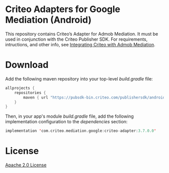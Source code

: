 # Criteo Adapters for Google Mediation (Android)
This repository contains Criteo’s Adapter for Admob Mediation. It must be used in conjunction with the Criteo Publisher SDK. For requirements, intructions, and other info, see [Integrating Criteo with Admob Mediation](https://publisherdocs.criteotilt.com/app/android/mediation/admob/).

# Download
Add the following maven repository into your top-level *build.gradle* file:

```kotlin
allprojects {
    repositories {
        maven { url "https://pubsdk-bin.criteo.com/publishersdk/android" }
    }
}
```

Then, in your app's module *build.gradle* file, add the following implementation configuration to the *dependencies* section:

```kotlin
implementation 'com.criteo.mediation.google:criteo-adapter:3.7.0.0'
```

# License
[Apache 2.0 License](http://www.apache.org/licenses/LICENSE-2.0.html)
